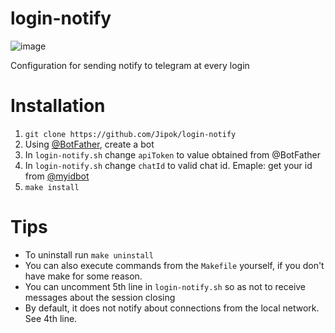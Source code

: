 # login-notify
![image](https://user-images.githubusercontent.com/25588359/99085862-a1986600-25c0-11eb-94d8-59500d1e1341.png)

Configuration for sending notify to telegram at every login


# Installation
1) `git clone https://github.com/Jipok/login-notify`
2) Using [@BotFather](https://telegram.me/botfather), create a bot
3) In `login-notify.sh` change `apiToken` to value obtained from @BotFather
4) In `login-notify.sh` change `chatId` to valid chat id. Emaple: get your id from [@myidbot](https://telegram.me/myidbot)
4) `make install`

# Tips
* To uninstall run `make uninstall`
* You can also execute commands from the `Makefile` yourself, if you don't have make for some reason.
* You can uncomment 5th line in `login-notify.sh` so as not to receive messages about the session closing
* By default, it does not notify about connections from the local network. See 4th line. 
